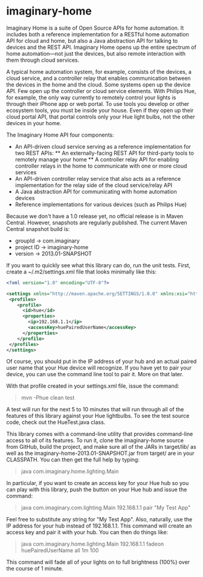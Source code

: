 imaginary-home
==============

Imaginary Home is a suite of Open Source APIs for home automation. It includes both a reference implementation for
a RESTful home automation API for cloud and home, but also a Java abstraction API for talking to devices and the
REST API. Imaginary Home opens up the entire spectrum of home automation—not just the devices, but also remote interaction
with them through cloud services.

A typical home automation system, for example, consists of the devices, a cloud service, and a controller relay that
enables communication between the devices in the home and the cloud. Some systems open up the device API. Few open up
the controller or cloud service elements. With Philips Hue, for example, the only way currently to remotely control
your lights is through their iPhone app or web portal. To use tools you develop or other ecosystem tools, you must be
inside your house. Even if they open up their cloud portal API, that portal controls only your Hue light bulbs, not the
other devices in your home.

The Imaginary Home API four components:

* An API-driven cloud service serving as a reference implementation for two REST APIs:
** An externally-facing REST API for third-party tools to remotely manage your home
** A controller relay API for enabling controller relays in the home to communicate with one or more cloud services
* An API-driven controller relay service that also acts as a reference implementation for the relay side of the
cloud service/relay API
* A Java abstraction API for communicating with home automation devices
* Reference implementations for various devices (such as Philips Hue)

Because we don't have a 1.0 release yet, no official release is in Maven Central. However, snapshots are regularly
published. The current Maven Central snapshot build is:
* groupId -> com.imaginary
* project ID -> imaginary-home
* version -> 2013.01-SNAPSHOT

If you want to quickly see what this library can do, run the unit tests. First, create a ~/.m2/settings.xml file that
looks minimally like this:

```xml
<?xml version="1.0" encoding="UTF-8"?>

<settings xmlns="http://maven.apache.org/SETTINGS/1.0.0" xmlns:xsi="http://www.w3.org/2001/XMLSchema-instance" xsi:schemaLocation="http://maven.apache.org/SETTINGS/1.0.0 http://maven.apache.org/xsd/settings-1.0.0.xsd">
 <profiles>
    <profile>
      <id>hue</id>
      <properties>
        <ip>192.168.1.1</ip>
        <accessKey>huePairedUserName</accessKey>
      </properties>
    </profile>
 </profiles>
</settings>
```

Of course, you should put in the IP address of your hub and an actual paired user name that your Hue device will
recognize. If you have yet to pair your device, you can use the command line tool to pair it. More on that later.

With that profile created in your settings.xml file, issue the command:

> mvn -Phue clean test

A test will run for the next 5 to 10 minutes that will run through all of the features of this library against your
Hue lightbulbs. To see the test source code, check out the HueTest.java class.

This library comes with a command-line utility that provides command-line access to all of its features. To run it,
clone the imaginary-home source from GitHub, build the project, and make sure all of the JARs in target/lib/ as well as the
imaginary-home-2013.01-SNAPSHOT.jar from target/ are in your CLASSPATH. You can then get the full help by typing:

> java com.imaginary.home.lighting.Main

In particular, if you want to create an access key for your Hue hub so you can play with this library, push the button on
your Hue hub and issue the command:

> java com.imaginary.com.lighting.Main 192.168.1.1 pair "My Test App"

Feel free to substitute any string for "My Test App". Also, naturally, use the IP address for your hub instead of
192.168.1.1. This command will create an access key and pair it with your hub. You can then do things like:

> java com.imaginary.home.lighting.Main 192.168.1.1 fadeon huePairedUserName all 1m 100

This command will fade all of your lights on to full brightness (100%) over the course of 1 minute.
